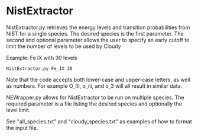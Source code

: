 NistExtractor
=============
NistExtractor.py retrieves the energy levels and transition probabilities from NIST for a single species. 
The desired species is the first parameter.
The second and optional parameter allows the user to specify an early cutoff to limit the number of levels to be used by Cloudy



Example: Fe IX  with 30 levels

```
NistExtractor.py Fe_IX 30
```

Note that the code accepts both lower-case and upper-case letters, as well as numbers. For example O_III, o_iii, and o_3 will all result in similar data.

NEWrapper.py allows for NistExtractor to be run on multiple species.
The required parameter is a file listing the desired species and optionally the level limit.

See "all_species.txt" and "cloudy_species.txt" as examples of how to format the input file.


